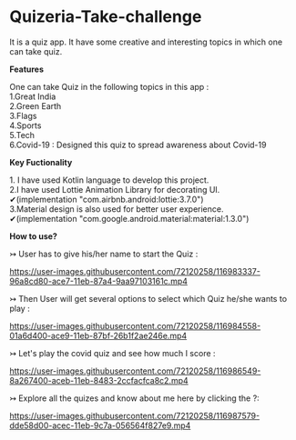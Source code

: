 # Quizeria-Take-challenge
   <p>It is a quiz app. It have some creative and interesting topics in which one can take quiz.</p>
 
 <strong>Features</strong>
   <p>One can take Quiz in the following topics in this app : <br>1.Great India<br>2.Green Earth<br>3.Flags<br>4.Sports<br>5.Tech<br>6.Covid-19 : Designed this quiz to spread awareness about Covid-19<br></p>
 
 <strong>Key Fuctionality</strong>
    <p>1. I have used Kotlin language to develop this project.<br>2.I have used Lottie Animation Library for decorating UI.<br>✔(implementation "com.airbnb.android:lottie:3.7.0")<br>3.Material design is also used for better user experience.<br>✔(implementation "com.google.android.material:material:1.3.0")<br></p>
    
 <strong>How to use?</strong>
  <p>↣ User has to give his/her name to start the Quiz :</p>
   
https://user-images.githubusercontent.com/72120258/116983337-96a8cd80-ace7-11eb-87a4-9aa97103161c.mp4  

  <p>↣ Then User will get several options to select which Quiz he/she wants to play :</p>

https://user-images.githubusercontent.com/72120258/116984558-01a6d400-ace9-11eb-87bf-26b1f2ae246e.mp4

  <p>↣ Let's play the covid quiz and see how much I score  :</p>

https://user-images.githubusercontent.com/72120258/116986549-8a267400-aceb-11eb-8483-2ccfacfca8c2.mp4

  <p>↣ Explore all the quizes and know about me here by clicking the ?:</p>
  
https://user-images.githubusercontent.com/72120258/116987579-dde58d00-acec-11eb-9c7a-056564f827e9.mp4

